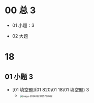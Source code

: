 # 00 总 3

* 01 小题：3

* 02 大题



# 18

## 01 小题 3

*  [01 填空题](01 820\01 18\01 填空题)  3
   *  <img src="https://cvp.oss-cn-shanghai.aliyuncs.com/picgo/202402231057950.png" alt="image-20240223105707862" style="zoom:50%;" />